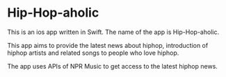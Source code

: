 # Hip-Hop-aholic

This is an ios app written in Swift. The name of the app is Hip-Hop-aholic. 

This app aims to provide the latest news about hiphop, introduction of hiphop artists and related songs to people who love hiphop. 

The app uses APIs of NPR Music to get access to the latest hiphop news.  
